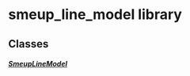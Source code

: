 


# smeup_line_model library











## Classes

##### [SmeupLineModel](../smeup_models_widgets_smeup_line_model/SmeupLineModel-class.md)



 















